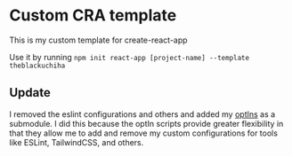 # Custom CRA template

This is my custom template for create-react-app

Use it by running
<code>npm init react-app [project-name] --template theblackuchiha</code>

## Update

I removed the eslint configurations and others and added my [optIns](https://github.com/OlaoluwaM/optIns) as a submodule. I did this because the optIn scripts provide greater flexibility in that they allow me to add and remove my custom configurations for tools like ESLint, TailwindCSS, and others.
